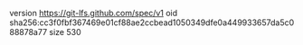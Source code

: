 version https://git-lfs.github.com/spec/v1
oid sha256:cc3f0fbf367469e01cf88ae2ccbead1050349dfe0a449933657da5c088878a77
size 530
